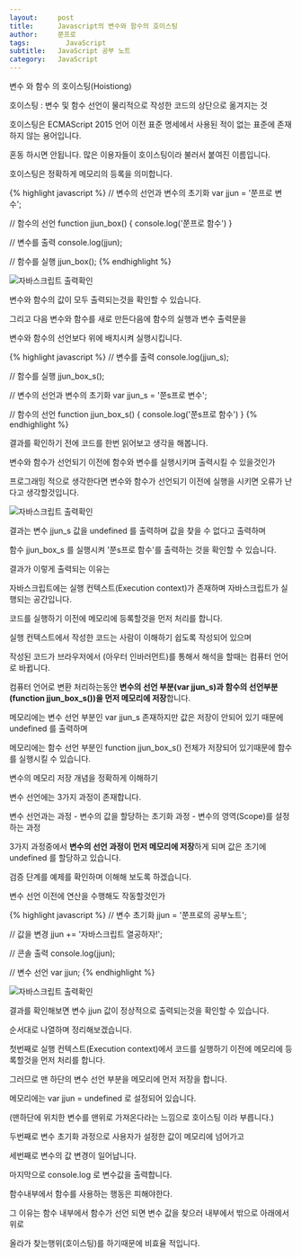 ```yaml
---
layout:     post
title:      Javascript의 변수와 함수의 호이스팅
author:     쭌프로
tags: 		  JavaScript
subtitle:   JavaScript 공부 노트
category:   JavaScript
---
```

<!-- Start Writing Below in Markdown -->

<div class="box">
  <div class="small-title">변수 와 함수 의 호이스팅(Hoistiong)</div>
  <p>호이스팅 : 변수 및 함수 선언이 물리적으로 작성한 코드의 상단으로 옮겨지는 것</p>
  <p>호이스팅은 ECMAScript 2015 언어 이전 표준 명세에서 사용된 적이 없는 표준에 존재하지 않는 용어입니다.</p>
  <p>혼동 하시면 안됩니다. 많은 이용자들이 호이스팅이라 불러서 붙여진 이름입니다.</p>
  <p>호이스팅은 정확하게 메모리의 등록을 의미합니다.</p>
</div>

<div class="box">
{% highlight javascript %}
// 변수의 선언과 변수의 초기화
var jjun = '쭌프로 변수';

// 함수의 선언
function jjun_box() {
  console.log('쭌프로 함수')
}

// 변수를 출력
console.log(jjun);

// 함수를 실행
jjun_box();
{% endhighlight %}
<div class="img-box">
  <img src="https://alalstjr.github.io/jjunpro.github.io/img/2018-10-10-1.png" alt="자바스크립트 출력확인" />
</div>
<p>변수와 함수의 값이 모두 출력되는것을 확인할 수 있습니다.</p>
<p>그리고 다음 변수와 함수를 새로 만든다음에 함수의 실행과 변수 출력문을</p>
<p>변수와 함수의 선언보다 위에 배치시켜 실행시킵니다.</p>
{% highlight javascript %}
// 변수를 출력
console.log(jjun_s);

// 함수를 실행
jjun_box_s();

// 변수의 선언과 변수의 초기화
var jjun_s = '쭌s프로 변수';

// 함수의 선언
function jjun_box_s() {
  console.log('쭌s프로 함수')
}
{% endhighlight %}
  <p>결과를 확인하기 전에 코드를 한번 읽어보고 생각을 해봅니다.</p>
  <p>변수와 함수가 선언되기 이전에 함수와 변수를 실행시키며 출력시킬 수 있을것인가</p>
  <p>프로그래밍 적으로 생각한다면 변수와 함수가 선언되기 이전에 실행을 시키면 오류가 난다고 생각할것입니다.</p>
  <div class="img-box">
    <img src="https://alalstjr.github.io/jjunpro.github.io/img/2018-10-10-2.png" alt="자바스크립트 출력확인" />
  </div>
  <p>결과는 변수 jjun_s 값을 undefined 를 출력하며 값을 찾을 수 없다고 출력하며</p>
  <p>함수 jjun_box_s 를 실행시켜 '쭌s프로 함수'를 출력하는 것을 확인할 수 있습니다.</p>
  <p>결과가 이렇게 출력되는 이유는</p>
  <p>자바스크립트에는 실행 컨텍스트(Execution context)가 존재하며 자바스크립트가 실행되는 공간입니다.</p>
  <p>코드를 실행하기 이전에 메모리에 등록할것을 먼저 처리를 합니다.</p>
  <p>실행 컨텍스트에서 작성한 코드는 사람이 이해하기 쉽도록 작성되어 있으며</p>
  <p>작성된 코드가 브라우저에서 (아우터 인바러먼트)를 통해서 해석을 할때는 컴퓨터 언어로 바뀝니다.</p>
  <p>컴퓨터 언어로 변환 처리하는동안 <strong>변수의 선언 부분(var jjun_s)과 함수의 선언부분(function jjun_box_s())을 먼저 메모리에 저장</strong>합니다.</p>
  <p>메모리에는 변수 선언 부분인 var jjun_s 존재하지만 값은 저장이 안되어 있기 때문에 undefined 를 출력하며</p>
  <p>메모리에는 함수 선언 부분인 function jjun_box_s() 전체가 저장되어 있기때문에 함수를 실행시킬 수 있습니다.</p>
</div>

<div class="box">
  <p>변수의 메모리 저장 개념을 정확하게 이해하기</p>
  <p>변수 선언에는 3가지 과정이 존재합니다.</p>
  <p>변수 선언과는 과정 - 변수의 값을 할당하는 초기화 과정 - 변수의 영역(Scope)를 설정하는 과정</p>
  <p>3가지 과정중에서 <strong>변수의 선언 과정이 먼저 메모리에 저장</strong>하게 되며 값은 초기에 undefined 를 할당하고 있습니다.</p>
</div>

<div class="box">
  <p>검증 단계를 예제를 확인하며 이해해 보도록 하겠습니다.</p>
  <p>변수 선언 이전에 연산을 수행해도 작동할것인가</p>
{% highlight javascript %}
// 변수 초기화
jjun = '쭌프로의 공부노트';

// 값을 변경
jjun += '자바스크립트 열공하자!';

// 콘솔 출력
console.log(jjun);

// 변수 선언
var jjun;
{% endhighlight %}
<div class="img-box">
  <img src="https://alalstjr.github.io/jjunpro.github.io/img/2018-10-10-3.png" alt="자바스크립트 출력확인" />
</div>
<p>결과를 확인해보면 변수 jjun 값이 정상적으로 출력되는것을 확인할 수 있습니다.</p>
<p>순서대로 나열하며 정리해보겠습니다.</p>
<p>첫번째로 실행 컨텍스트(Execution context)에서 코드를 실행하기 이전에 메모리에 등록할것을 먼저 처리를 합니다.</p>
<p>그러므로 맨 하단의 변수 선언 부분을 메모리에 먼저 저장을 합니다.</p>
<p>메모리에는 var jjun = undefined 로 설정되어 있습니다.</p>
<p>(맨하단에 위치한 변수를 맨위로 가져온다라는 느낌으로 호이스팅 이라 부릅니다.)</p>
<p>두번째로 변수 초기화 과정으로 사용자가 설정한 값이 메모리에 넘어가고</p>
<p>세번째로 변수의 값 변경이 일어납니다.</p>
<p>마지막으로 console.log 로 변수값을 출력합니다.</p>
</div>

<div class="box">
  <p>함수내부에서 함수를 사용하는 행동은 피해야한다.</p>
  <p>그 이유는 함수 내부에서 함수가 선언 되면 변수 값을 찾으러 내부에서 밖으로 아래에서 위로</p>
  <p>올라가 찾는행위(호이스팅)를 하기때문에 비효율 적입니다.</p>
</div>
